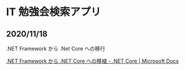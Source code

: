 # IT 勉強会検索アプリ






## 2020/11/18

.NET Framework から .Net Core への移行

[\.NET Framework から \.NET Core への移植 \- \.NET Core \| Microsoft Docs](https://docs.microsoft.com/ja-jp/dotnet/core/porting/)




